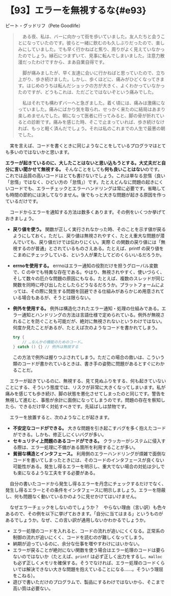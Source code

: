 # 【93】エラーを無視するな{#e93}

<div class="author">ピート・グッドリフ（Pete Goodlife）</div>

>　ある夜、私は、バーに向かって街を歩いていました。友人たちと会うことになっていたのです。彼らと一緒に飲むのも久しぶりだったので、楽しみにしていました。でも早く行かねばと焦り、周りがよく見えていなかったのでしょう。縁石につまずいて、見事に転んでしまいました。注意力散漫だったわけですから、まあ自業自得です。
>
>　脚が痛みましたが、早く友達に会いに行かねばと思っていたので、立ち上がり、歩き続けました。しかし、歩くほどに、痛みがひどくなってきます。はじめのうちは転んだショックの方が大きく、よくわかっていなかったのですが、どうもこれは、ただごとではないぞという痛みでした。
>
>　私はそれでも構わずバーへと急ぎました。着く頃には、痛みは激痛になっていました。痛みにばかり気を取られ、せっかく来たのに結局はあまり楽しめませんでした。朝になって医者に行ってみると、脚の骨が折れているとの診断です。痛みを感じた時、そこで止まっていれば、歩き続けなければ、もっと軽く済んだでしょう。それは私のこれまでの人生で最悪の朝でした。

　実を言えば、コードを書くときに同じようなことをしているプログラマはとても多いのではないかと思います。

**エラーが起きているのに、大したことはないと思い込もうとする。大丈夫だと自分に言い聞かせて無視する。** そんなことをしても**何も良いことはない**のです。これでは品質の高いコードはとても書けないでしょう。これは単なる怠惰（良い「怠惰」ではなく、ひどい方の「怠惰」）です。たとえどんなに問題の起きにくいコードでも、エラーチェックとエラーハンドリングは常に必要です。省略しても時間の節約には決してなりません。後でもっと大きな問題が起きる原因を作っているだけです。

　コードからエラーを通知する方法は数多くあります。その例をいくつか挙げておきましょう。

* **戻り値を使う。** 関数が正しく実行されなかった時、そのことを示す値が戻るようにしておく。ただし、戻り値は無視されやすく、たとえ重大な問題が潜んでいても、戻り値だけでは伝わりにくい。実際 C の関数の戻り値には「無視するのが普通」とされているものさえある。たとえば、printf の戻り値をこまめにチェックしている、という人が果たしてどのくらいいるだろうか。
* **errnoを使用する。** errnoはエラー通知の役割だけを担うグローバル変数で、C の中でも特異な存在である。やはり、無視されやすく、使いづらく、そして数々の厄介な問題の原因にもなる。たとえば、複数のスレッドが同じ関数を同時に呼び出したとしたらどうなるだろうか。プラットフォームによっては、その際に発生する問題を回避できる仕組みがあらかじめ用意されている場合もあるが、そうとは限らない。
* **例外を使用する。** 例外は構造化されたエラー通知・処理の仕組みである。エラー通知とハンドリングの方法は言語仕様で定められている。例外が無視されることを防ぐことも可能だが、絶対に無視されないというわけではない。何度か見たことがあるが、たとえば次のようなコードを書かれてしまう。

    ```java
    try {
        // …なんかの機能のためのコード…
    } catch () {} // 例外は無視する
    ```

    この方法で例外は握りつぶされてしまう。ただこの場合の救いは、こういう類のコードが書かれているときは、書き手の姿勢に問題があるとすぐにわかることだ。

　エラーが起きているのに、無視する、見て見ぬふりをする、何も起きていないことにする、そういう態度では、リスクが非常に大きくなってしまいます。私が痛みを感じても歩き続け、脚の状態を悪化させてしまったのと同じです。警告を無視して進むと、事態が余計に面倒になってしまうのです。問題の存在を察知したら、できるだけ早く対処すべきです。先延ばしは禁物です。

　エラーを放置すると、次のようなことが起きます。

* **不安定なコードができる。** 大きな問題を引き起こすバグを多く抱えたコードができる。しかも、修正しにくいバグが多い。
* **セキュリティ上問題のあるコードができる。** クラッカーがシステムに侵入する際は、エラー処理に不備がある箇所を利用することが多い。
* **貧弱な構造とインタフェース。** 利用側のエラーハンドリングが煩雑で面倒なコードを書いてしまったときには、そのコードのインタフェースが良くない可能性がある。発生し得るエラーを明示し、重大でない場合の対処は少しでも楽になるような工夫をする必要がある。

　自分の書いたコードから発生し得るエラーを丹念にチェックするだけでなく、発生し得るエラーとその条件をインタフェースに明示しましょう。エラーを隠蔽し、何も問題なく動いているかのように見せかけてはいけません。

　なぜエラーチェックをしないのでしょうか？　やらない理由（言い訳）も色々あるので、その例を以下に挙げておきます。「自分に当てはまる」というものがあるでしょうか。なぜ、この言い訳が通用しないかわかるでしょうか。

* エラー処理のコードを入れると、コードの流れが追いにくくなる。正常系の制御の流れが追いにくく、コードを読むのが難しくなってしまう。
* 納期が迫っているのに、余分な仕事を増やすわけにはいかない。
* エラーが戻ることが絶対にない関数を使う場合はエラー処理のコードは要らないのではないか（たとえば、`printf` は必ず正しく出力をするし、`malloc` も必ず正しくメモリを確保する。そうでなければ、エラー処理のコードくらいでは解決できない大きな問題を抱えていることになる……。そういう理屈をこねる）。
* 遊びで書いただけのプログラムで、製品にするわけではないから、そこまで高い質は必要ない。
